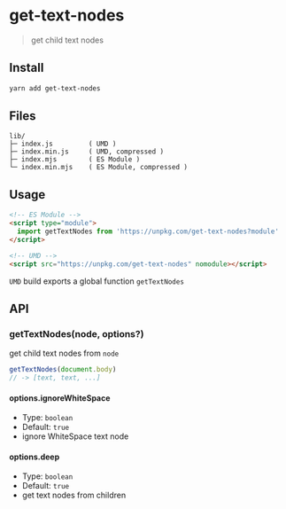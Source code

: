 # get-text-nodes

> get child text nodes

## Install

```sh
yarn add get-text-nodes
```

## Files

```text
lib/
├─ index.js         ( UMD )
├─ index.min.js     ( UMD, compressed )
├─ index.mjs        ( ES Module )
└─ index.min.mjs    ( ES Module, compressed )
```

## Usage

```html
<!-- ES Module -->
<script type="module">
  import getTextNodes from 'https://unpkg.com/get-text-nodes?module'
</script>

<!-- UMD -->
<script src="https://unpkg.com/get-text-nodes" nomodule></script>
```

`UMD` build exports a global function `getTextNodes`

## API

### getTextNodes(node, options?)

get child text nodes from `node`

```js
getTextNodes(document.body)
// -> [text, text, ...]
```

#### options.ignoreWhiteSpace

- Type: `boolean`
- Default: `true`
- ignore WhiteSpace text node

#### options.deep

- Type: `boolean`
- Default: `true`
- get text nodes from children
